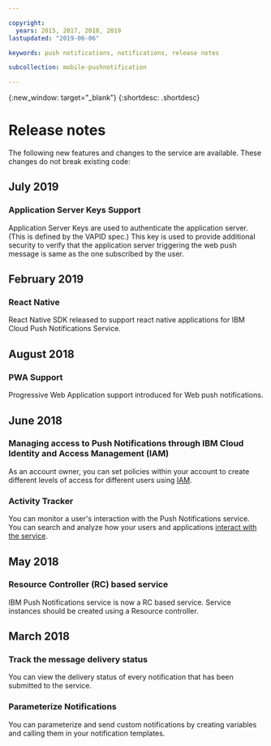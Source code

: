 ```yaml
---

copyright:
  years: 2015, 2017, 2018, 2019
lastupdated: "2019-06-06"

keywords: push notifications, notifications, release notes

subcollection: mobile-pushnotification

---
```


{:new_window: target="_blank"}
{:shortdesc: .shortdesc}

# Release notes

The following new features and changes to the service are available. These changes do not break existing code:

## July 2019

### Application Server Keys Support
 
Application Server Keys are used to authenticate the application server. (This is defined by the VAPID spec.) This key is used to provide additional security to verify that the application server triggering the web push message is same as the one subscribed by the user.

## February 2019

### React Native

React Native SDK released to support react native applications for IBM Cloud Push Notifications Service.

## August 2018

### PWA Support

Progressive Web Application support introduced for Web push notifications.

## June 2018

### Managing access to Push Notifications through IBM Cloud Identity and Access Management (IAM)

As an account owner, you can set policies within your account to create different levels of access for different users using [IAM](/docs/services/mobilepush?topic=mobile-pushnotification-service-access-management).

### Activity Tracker

You can monitor a user's interaction with the Push Notifications service. You can search and analyze how your users and applications [interact with the service](/docs/services/mobilepush?topic=mobile-pushnotification-push_activity_tracker).

## May 2018

### Resource Controller (RC) based service

IBM Push Notifications service is now a RC based service. Service instances should be created using a Resource controller.

## March 2018

### Track the message delivery status

You can view the delivery status of every notification that has been submitted to the service. 

### Parameterize Notifications

You can parameterize and send custom notifications by creating variables and calling them in your notification templates.
	
